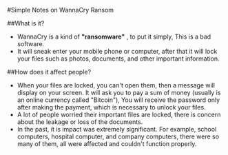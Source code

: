 #Simple Notes on WannaCry Ransom

##What is it?
- WannaCry is a kind of **"ransomware"** , to put it simply, This is a bad software.
- It will sneak enter your mobile phone or computer, after that it will lock your files such as photos, documents, and other important information.

##How does it affect people?
- When your files are locked, you can't open them, then a message will display on your screen. It will ask you to pay a sum of money (usually is an online currency called "Bitcoin"), You will receive the password only after making the payment, which is necessary to unlock your files.
- A lot of people worried their important files are locked, there is concern about the leakage or loss of the documents.
- In the past, it is impact was extremely significant. For example, school computers, hospital computer, and company computers, there were so many of them, all were affected and couldn't function properly.
